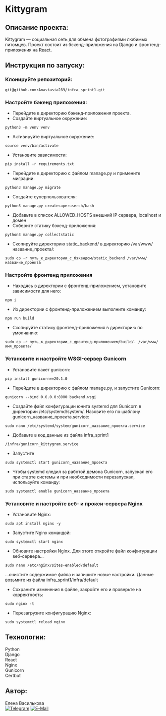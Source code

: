 # Kittygram 

## Описание проекта:
Kittygram — социальная сеть для обмена фотографиями любимых питомцев. Проект состоит из бэкенд-приложения на Django и фронтенд-приложения на React.

## Инструкция по запуску:

### Клонируйте репозиторий:   
```sh/bash
git@github.com:Anastasia289/infra_sprint1.git
```
   
### Настройте бэкенд приложения:
- Перейдите в директорию бэкенд-приложения проекта.
- Создайте виртуальное окружение:  
```sh/bash
python3 -m venv venv
```
- Активируйте виртуальное окружение:  
```sh/bash
source venv/bin/activate
```
- Установите зависимости:  
```sh/bash
pip install -r requirements.txt
```
- Перейдите в директорию с файлом manage.py и
примените миграции:  
```sh/bash
python3 manage.py migrate
```  
- Создайте суперпользователя:  
```sh/bash
python3 manage.py createsuperusersh/bash
```
- Добавьте в список ALLOWED_HOSTS внешний IP сервера, localhost и домен
- Соберите статику бэкенд-приложения:  
```sh/bash
python3 manage.py collectstatic
```
- Скопируйте директорию static_backend/ в директорию /var/www/название_проекта/:  
```sh/bash
sudo cp -r путь_к_директории_с_бэкендом/static_backend /var/www/название_проекта
```


### Настройте фронтенд приложения
- Находясь в директории с фронтенд-приложением, установите зависимости для него:  
```sh/bash
npm i
```
- Из директории с фронтенд-приложением выполните команду:  
```sh/bash
npm run build
```
- Скопируйте статику фронтенд-приложения в директорию по умолчанию:  
```sh/bash
sudo cp -r путь_к_директории_с_фронтенд-приложением/build/. /var/www/имя_проекта/
```

### Установите и настройте WSGI-сервер Gunicorn

- Установите пакет gunicorn:  
```sh/bash
pip install gunicorn==20.1.0
```
- Перейдите в директорию с файлом manage.py, и запустите Gunicorn:  
```sh/bash
gunicorn --bind 0.0.0.0:8000 backend.wsgi
```
- Создайте файл конфигурации юнита systemd для Gunicorn в директории
/etc/systemd/system/. Назовите его по шаблону gunicorn_название_проекта.service:
```sh/bash
sudo nano /etc/systemd/system/gunicorn_название_проекта.service
```
- Добавьте в код данные из файла infra_sprint1
```sh/bash
/infra/gunicorn_kittygram.service
```
- Запустите  
```sh/bash
sudo systemctl start gunicorn_название_проекта
```
- Чтобы systemd следил за работой демона Gunicorn, запускал его при старте системы
и при необходимости перезапускал, используйте команду:  
```sh/bash
sudo systemctl enable gunicorn_название_проекта
```

### Установите и настройте веб- и прокси-сервера Nginx
- Установите Nginx:  
```sh/bash
sudo apt install nginx -y
```
- Запустите Nginx командой:  
```sh/bash
sudo systemctl start nginx
```
- Обновите настройки Nginx. Для этого откройте файл конфигурации веб-сервера…
```sh/bash
sudo nano /etc/nginx/sites-enabled/default
```
…очистите содержимое файла и запишите новые настройки. Данные возьмите из файла infra_sprint1/infra/default
- Сохраните изменения в файле, закройте его и проверьте на корректность:  
```sh/bash
sudo nginx -t
```
- Перезагрузите конфигурацию Nginx:  
```sh/bash
sudo systemctl reload nginx
```


## Технологии:

Python  
Django  
React  
Nginx  
Gunicorn  
Certbot  

## Автор: 
   
Елена Василькова   
[![Telegram](https://img.shields.io/badge/Priority-Telegram-informational?style=flat&logo=telegram&logoColor=white&color=blue)](https://t.me/Vasilkova_Elena_A)
[![E-Mail](https://img.shields.io/badge/Mail-informational?style=flat&logo=Gmail&logoColor=white&color=red)](mailto:elena.a.vasilkova@gmail.com)
